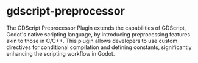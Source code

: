 # gdscript-preprocessor
The GDScript Preprocessor Plugin extends the capabilities of GDScript, Godot's native scripting language, by introducing preprocessing features akin to those in C/C++. This plugin allows developers to use custom directives for conditional compilation and defining constants, significantly enhancing the scripting workflow in Godot.
